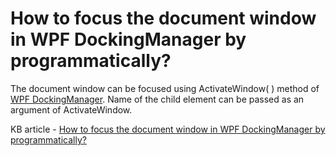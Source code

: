 # How to focus the document window in WPF DockingManager by programmatically?

The document window can be focused using ActivateWindow( ) method of [WPF DockingManager](https://www.syncfusion.com/wpf-controls/docking). Name of the child element can be passed as an argument of ActivateWindow.

KB article - [How to focus the document window in WPF DockingManager by programmatically?](https://www.syncfusion.com/kb/8232/how-to-focus-the-document-window-in-wpf-dockingmanager-by-programmatically)
